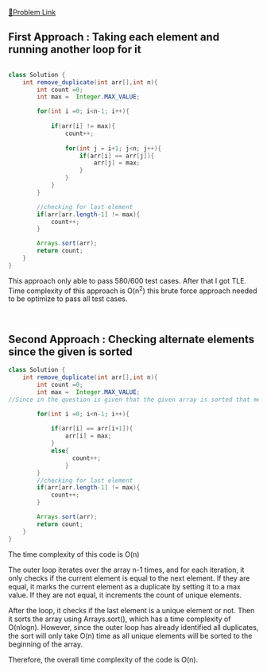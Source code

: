 [📍Problem Link](https://practice.geeksforgeeks.org/problems/remove-duplicate-elements-from-sorted-array/1?utm_source=youtube&utm_medium=collab_striver_ytdescription&utm_campaign=remove-duplicate-elements-from-sorted-array)

## First Approach : Taking each element and running another loop for it

```java

class Solution {
    int remove_duplicate(int arr[],int n){
        int count =0;
        int max =  Integer.MAX_VALUE;

        for(int i =0; i<n-1; i++){
            
            if(arr[i] != max){
                count++;
                
                for(int j = i+1; j<n; j++){
                    if(arr[i] == arr[j]){
                        arr[j] = max;
                    }
                }  
            }
        }

        //checking for last element
        if(arr[arr.length-1] != max){
            count++;
        }

        Arrays.sort(arr);
        return count;
    }
}

```

This approach only able to pass 580/600 test cases. After that I got TLE. <br>
Time complexity of this approach is O(n<sup>2</sup>) 
this brute force approach needed to be optimize to pass all test cases.

<br>

## Second Approach : Checking alternate elements since the given is sorted

```java
class Solution {
    int remove_duplicate(int arr[],int n){
        int count =0;
        int max =  Integer.MAX_VALUE;
//Since in the question is given that the given array is sorted that means all duplicates going to be consistent

        for(int i =0; i<n-1; i++){
            
            if(arr[i] == arr[i+1]){
                arr[i] = max;
            }
            else{
                  count++;
                }
        }
        //checking for last element
        if(arr[arr.length-1] != max){
            count++;
        }

        Arrays.sort(arr);
        return count;
    }
}
```


The time complexity of this code is O(n)

The outer loop iterates over the array n-1 times, and for each iteration, it only checks if the current element is equal to the next element. If they are equal, it marks the current element as a duplicate by setting it to a max value. If they are not equal, it increments the count of unique elements.

After the loop, it checks if the last element is a unique element or not. Then it sorts the array using Arrays.sort(), which has a time complexity of O(nlogn). However, since the outer loop has already identified all duplicates, the sort will only take O(n) time as all unique elements will be sorted to the beginning of the array.

Therefore, the overall time complexity of the code is O(n).